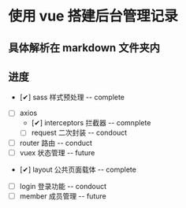 # 使用 vue 搭建后台管理记录

## 具体解析在 markdown 文件夹内

## 进度

- [✔] sass 样式预处理 -- complete
- [ ] axios
  - [✔] interceptors 拦截器 -- comnplete
  - [ ] request 二次封装 -- condouct
- [ ] router 路由 -- conduct
- [ ] vuex 状态管理  -- future
- [✔] layout 公共页面载体 -- complete
- [ ] login 登录功能 -- condouct
- [ ] member 成员管理 -- future
